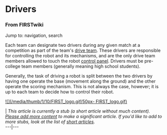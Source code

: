 # Drivers

### From FIRSTwiki

Jump to: navigation, search

Each team can designate two drivers during any given match at a competition as
part of the team's [drive team](/index.php?title=Drive_team&action=edit "Drive
team" ). These drivers are responsible for controlling the robot and its
mechanisms, and are the only drive team members allowed to touch the robot
[control panel](/index.php?title=Control_panel&action=edit "Control panel" ).
Drivers must be pre-college team members (generally meaning high school
students).

Generally, the task of driving a robot is split between the two drivers by
having one operate the base (movement along the ground) and the other operate
the scoring mechanism. This is not always the case, however; it is up to each
team to decide how to control their robot.

[![](/media/thumb/1/10/FIRST_logo.gif/50px-
FIRST_logo.gif)](/index.php/Image:FIRST_logo.gif "" )

|  _This article is currently a stub (a short article without much content).
[Please add more
content](http://www.firstwiki.net/index.php?title=Drivers&action=edit
"http://www.firstwiki.net/index.php?title=Drivers&action=edit" ) to make a
significant article. If you'd like to add to more stubs, look at the list of
[short articles](/index.php/Special:Shortpages "Special:Shortpages" )._  
---|---  
  
